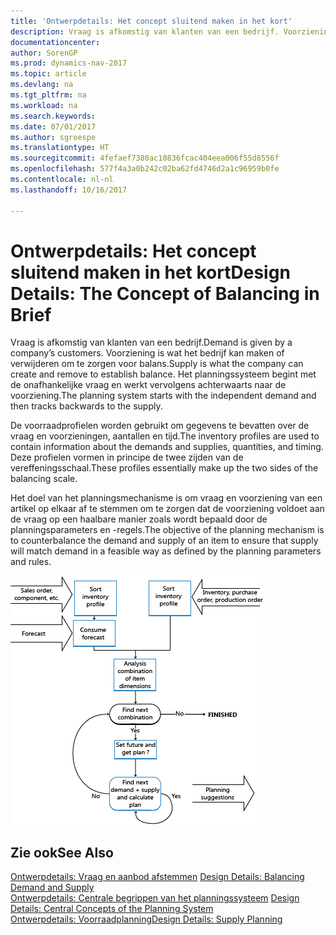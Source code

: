 ```yaml
---
title: 'Ontwerpdetails: Het concept sluitend maken in het kort'
description: Vraag is afkomstig van klanten van een bedrijf. Voorziening is wat het bedrijf kan maken of verwijderen om te zorgen voor balans. Het planningssysteem begint met de onafhankelijke vraag en werkt vervolgens achterwaarts naar de voorziening.
documentationcenter: 
author: SorenGP
ms.prod: dynamics-nav-2017
ms.topic: article
ms.devlang: na
ms.tgt_pltfrm: na
ms.workload: na
ms.search.keywords: 
ms.date: 07/01/2017
ms.author: sgroespe
ms.translationtype: HT
ms.sourcegitcommit: 4fefaef7380ac10836fcac404eea006f55d8556f
ms.openlocfilehash: 577f4a3a0b242c02ba62fd4746d2a1c96959b0fe
ms.contentlocale: nl-nl
ms.lasthandoff: 10/16/2017

---
```

# <a name="design-details-the-concept-of-balancing-in-brief"></a><span data-ttu-id="ab172-105">Ontwerpdetails: Het concept sluitend maken in het kort</span><span class="sxs-lookup"><span data-stu-id="ab172-105">Design Details: The Concept of Balancing in Brief</span></span>
<span data-ttu-id="ab172-106">Vraag is afkomstig van klanten van een bedrijf.</span><span class="sxs-lookup"><span data-stu-id="ab172-106">Demand is given by a company’s customers.</span></span> <span data-ttu-id="ab172-107">Voorziening is wat het bedrijf kan maken of verwijderen om te zorgen voor balans.</span><span class="sxs-lookup"><span data-stu-id="ab172-107">Supply is what the company can create and remove to establish balance.</span></span> <span data-ttu-id="ab172-108">Het planningssysteem begint met de onafhankelijke vraag en werkt vervolgens achterwaarts naar de voorziening.</span><span class="sxs-lookup"><span data-stu-id="ab172-108">The planning system starts with the independent demand and then tracks backwards to the supply.</span></span>  
  
 <span data-ttu-id="ab172-109">De voorraadprofielen worden gebruikt om gegevens te bevatten over de vraag en voorzieningen, aantallen en tijd.</span><span class="sxs-lookup"><span data-stu-id="ab172-109">The inventory profiles are used to contain information about the demands and supplies, quantities, and timing.</span></span> <span data-ttu-id="ab172-110">Deze profielen vormen in principe de twee zijden van de vereffeningsschaal.</span><span class="sxs-lookup"><span data-stu-id="ab172-110">These profiles essentially make up the two sides of the balancing scale.</span></span>  
  
 <span data-ttu-id="ab172-111">Het doel van het planningsmechanisme is om vraag en voorziening van een artikel op elkaar af te stemmen om te zorgen dat de voorziening voldoet aan de vraag op een haalbare manier zoals wordt bepaald door de planningsparameters en -regels.</span><span class="sxs-lookup"><span data-stu-id="ab172-111">The objective of the planning mechanism is to counterbalance the demand and supply of an item to ensure that supply will match demand in a feasible way as defined by the planning parameters and rules.</span></span>  
  
 ![](media/nav_app_supply_planning_2_balancing.png "NAV_APP_supply_planning_2_balancing")  
  
## <a name="see-also"></a><span data-ttu-id="ab172-112">Zie ook</span><span class="sxs-lookup"><span data-stu-id="ab172-112">See Also</span></span>  
 <span data-ttu-id="ab172-113">[Ontwerpdetails: Vraag en aanbod afstemmen](design-details-balancing-demand-and-supply.md) </span><span class="sxs-lookup"><span data-stu-id="ab172-113">[Design Details: Balancing Demand and Supply](design-details-balancing-demand-and-supply.md) </span></span>  
 <span data-ttu-id="ab172-114">[Ontwerpdetails: Centrale begrippen van het planningssysteem](design-details-central-concepts-of-the-planning-system.md) </span><span class="sxs-lookup"><span data-stu-id="ab172-114">[Design Details: Central Concepts of the Planning System](design-details-central-concepts-of-the-planning-system.md) </span></span>  
 [<span data-ttu-id="ab172-115">Ontwerpdetails: Voorraadplanning</span><span class="sxs-lookup"><span data-stu-id="ab172-115">Design Details: Supply Planning</span></span>](design-details-supply-planning.md)
